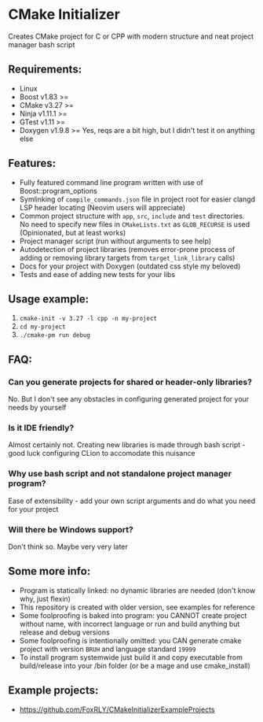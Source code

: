 # CMake Initializer
Creates CMake project for C or CPP with modern structure and neat project manager bash script
## Requirements:
- Linux
- Boost   v1.83   >= 
- CMake   v3.27   >=
- Ninja   v1.11.1 >=
- GTest   v1.11   >=
- Doxygen v1.9.8  >=
Yes, reqs are a bit high, but I didn't test it on anything else
## Features:
- Fully featured command line program written with use of Boost::program_options
- Symlinking of ```compile_commands.json``` file in project root for easier clangd LSP header locating (Neovim users will appreciate)
- Common project structure with ```app```, ```src```, ```include``` and ```test``` directories. No need to specify new files in ```CMakeLists.txt``` as ```GLOB_RECURSE``` is used (Opinionated, but at least works)
- Project manager script (run without arguments to see help)
- Autodetection of project libraries (removes error-prone process of adding or removing library targets from `target_link_library` calls)
- Docs for your project with Doxygen (outdated css style my beloved)
- Tests and ease of adding new tests for your libs 
## Usage example:
1) ```cmake-init -v 3.27 -l cpp -n my-project```
2) ```cd my-project```
3) ```./cmake-pm run debug```
## FAQ:
### Can you generate projects for shared or header-only libraries?
No. But I don't see any obstacles in configuring generated project for your needs by yourself
### Is it IDE friendly?
Almost certainly not. Creating new libraries is made through bash script - good luck configuring CLion to accomodate this nuisance
### Why use bash script and not standalone project manager program?
Ease of extensibility - add your own script arguments and do what you need for your project
### Will there be Windows support?
Don't think so. Maybe very very later
## Some more info:
- Program is statically linked: no dynamic libraries are needed (don't know why, just flexin)
- This repository is created with older version, see examples for reference
- Some foolproofing is baked into program: you CANNOT create project without name, with incorrect language or run and build anything but release and debug versions
- Some foolproofing is intentionally omitted: you CAN generate cmake project with version ```BRUH``` and language standard ```19999```
- To install program systemwide just build it and copy executable from build/release into your /bin folder (or be a mage and use cmake_install)
## Example projects:
- https://github.com/FoxRLY/CMakeInitializerExampleProjects

